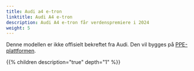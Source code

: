 ```yaml
---
title: Audi a4 e-tron
linktitle: Audi A4 e-tron
description: Audi A4 e-tron får verdenspremiere i 2024
weight: 5
---
```


Denne modellen er ikke offisielt bekreftet fra Audi. Den vil bygges på [PPE-plattformen](/technology/bev-platforms/ppe/).

{{% children description="true" depth="1" %}}
